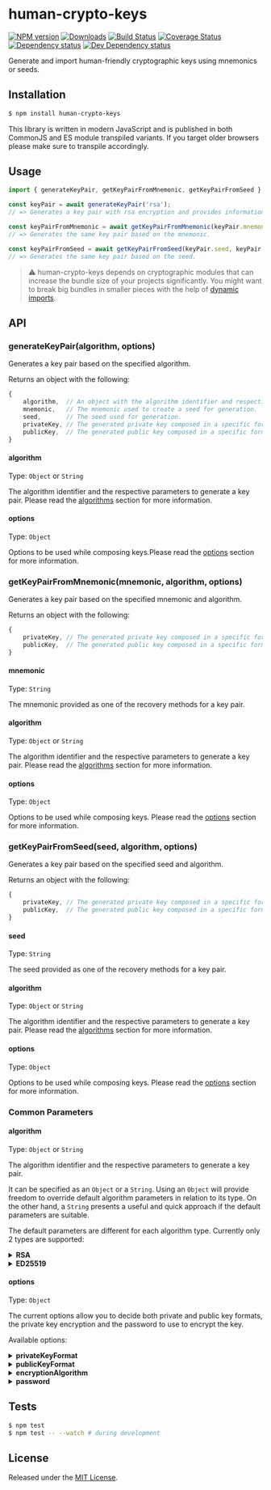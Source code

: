 # human-crypto-keys

[![NPM version][npm-image]][npm-url] [![Downloads][downloads-image]][npm-url] [![Build Status][travis-image]][travis-url] [![Coverage Status][codecov-image]][codecov-url] [![Dependency status][david-dm-image]][david-dm-url] [![Dev Dependency status][david-dm-dev-image]][david-dm-dev-url]

[npm-url]:https://npmjs.org/package/human-crypto-keys
[downloads-image]:http://img.shields.io/npm/dm/human-crypto-keys.svg
[npm-image]:http://img.shields.io/npm/v/human-crypto-keys.svg
[travis-url]:https://travis-ci.org/ipfs-shipyard/js-human-crypto-keys
[travis-image]:http://img.shields.io/travis/ipfs-shipyard/js-human-crypto-keys/master.svg
[codecov-url]:https://codecov.io/gh/ipfs-shipyard/js-human-crypto-keys
[codecov-image]:https://img.shields.io/codecov/c/github/ipfs-shipyard/js-human-crypto-keys/master.svg
[david-dm-url]:https://david-dm.org/ipfs-shipyard/js-human-crypto-keys
[david-dm-image]:https://img.shields.io/david/ipfs-shipyard/js-human-crypto-keys.svg
[david-dm-dev-url]:https://david-dm.org/ipfs-shipyard/js-human-crypto-keys?type=dev
[david-dm-dev-image]:https://img.shields.io/david/dev/ipfs-shipyard/js-human-crypto-keys.svg

Generate and import human-friendly cryptographic keys using mnemonics or seeds.


## Installation

```sh
$ npm install human-crypto-keys
```

This library is written in modern JavaScript and is published in both CommonJS and ES module transpiled variants. If you target older browsers please make sure to transpile accordingly.


## Usage

```js
import { generateKeyPair, getKeyPairFromMnemonic, getKeyPairFromSeed } from 'human-crypto-keys';

const keyPair = await generateKeyPair('rsa');
// => Generates a key pair with rsa encryption and provides information for recovery.

const keyPairFromMnemonic = await getKeyPairFromMnemonic(keyPair.mnemonic, keyPair.algorithm);
// => Generates the same key pair based on the mnemonic.

const keyPairFromSeed = await getKeyPairFromSeed(keyPair.seed, keyPair.algorithm);
// => Generates the same key pair based on the seed.
```

> ⚠️ human-crypto-keys depends on cryptographic modules that can increase the bundle size of your projects significantly. You might want to break big bundles in smaller pieces with the help of [dynamic imports](https://developer.mozilla.org/en-US/docs/Web/JavaScript/Reference/Statements/import#Dynamic_Imports).

## API

### generateKeyPair(algorithm, options)

Generates a key pair based on the specified algorithm.

Returns an object with the following:
```js
{
    algorithm,  // An object with the algorithm identifier and respective parameters that were used during generation.
    mnemonic,   // The mnemonic used to create a seed for generation.
    seed,       // The seed used for generation.
    privateKey, // The generated private key composed in a specific format.
    publicKey,  // The generated public key composed in a specific format. 
}
```

#### algorithm

Type: `Object` or `String`

The algorithm identifier and the respective parameters to generate a key pair. Please read the [algorithms](#algorithms) section for more information.

#### options

Type: `Object`

Options to be used while composing keys.Please read the [options](#options) section for more information.

### getKeyPairFromMnemonic(mnemonic, algorithm, options)

Generates a key pair based on the specified mnemonic and algorithm.

Returns an object with the following:
```js
{
    privateKey, // The generated private key composed in a specific format.
    publicKey,  // The generated public key composed in a specific format. 
}
```

#### mnemonic

Type: `String`

The mnemonic provided as one of the recovery methods for a key pair.

#### algorithm

Type: `Object` or `String`

The algorithm identifier and the respective parameters to generate a key pair. Please read the [algorithms](#algorithms) section for more information.

#### options

Type: `Object`

Options to be used while composing keys. Please read the [options](#options) section for more information.

### getKeyPairFromSeed(seed, algorithm, options)

Generates a key pair based on the specified seed and algorithm.

Returns an object with the following:
```js
{
    privateKey, // The generated private key composed in a specific format.
    publicKey,  // The generated public key composed in a specific format. 
}
```

#### seed

Type: `String`

The seed provided as one of the recovery methods for a key pair.

#### algorithm

Type: `Object` or `String`

The algorithm identifier and the respective parameters to generate a key pair. Please read the [algorithms](#algorithms) section for more information.

#### options

Type: `Object`

Options to be used while composing keys. Please read the [options](#options) section for more information.

### Common Parameters

#### algorithm

Type: `Object` or `String`

The algorithm identifier and the respective parameters to generate a key pair.

It can be specified as an `Object` or a `String`. Using an `Object` will provide freedom to override default algorithm parameters in relation to its type. On the other hand, a `String` presents a useful and quick approach if the default parameters are suitable.

The default parameters are different for each algorithm type. Currently only 2 types are supported:

<details><summary><strong>RSA</strong></summary>

Default Parameters:
```js
{
	modulusLength: 2048		    // Number
	publicExponent: 65537		// Number
	method: 'PRIMEINC'		    // String
}
```

You can override only the parameters that you need, all the other ones remain with default values. 

> ⚠️ Please make sure that values follow the same type as default ones. Also, parameters that are not available as default are not supported.

Example `Object`:
```js
const algorithm = {
    id: 'rsa',
    modulusLength: 4096,
}
```

Example `String`:
```js
const algorithm = 'rsa';
```

In the examples above we are using an alias for RSA encryption. Although this is possible, the full list of supported RSA key algorithms can be found in the [RSA Keys Section](https://github.com/ipfs-shipyard/js-crypto-key-composer/tree/initial-impl#key-algorithms) of [crypto-key-composer](https://github.com/ipfs-shipyard/js-crypto-key-composer) package.

##### Generation

The following steps detail how the generation of a RSA key pair is being done:
1. Create a Pseudorandom Number Generator, `prng` for short, with [HMAC-DRBG](https://github.com/indutny/hmac-drbg) using a `seed` as its generation entropy. This seed is directly provided when using `getKeyFromSeed` or inferred from a mnemonic passed in `getKeyFromMnemonic`. If neither the seed nor the mnemonic are available they can both be generated, as done in `generateKeyPair`. The generation of a mnemonic and its derived seed are done with [bip39](https://github.com/bitcoinjs/bip39), a well established method used in bitcoin wallets.
2. Generate a key pair, using [Node Forge RSA](https://github.com/digitalbazaar/forge#rsa) generation method, with all necessary algorithm parameters and the `prng` created previously.
3. Compose both keys with the defined formats.

</details>

<details><summary><strong>ED25519</strong></summary>

This algorithm doesn't have any default parameters since it just relies on 32 bytes randomly generated.

Example `Object`:
```js
const algorithm = { id: 'ed25519' };
```

Example `String`:
```js
const algorithm = 'ed25519';
```

##### Generation

The following steps detail how the generation of a ED25519 key pair is being done:
1. Generate a key pair, using [Node Forge ED25519](https://github.com/digitalbazaar/forge#ed25519) generation method, with a 32 bytes `seed`. If the seed is bigger than the necessary size, only the first 32 bytes will be used. This seed is directly provided when using `getKeyFromSeed` or inferred from a mnemonic passed in `getKeyFromMnemonic`. If neither the seed nor the mnemonic are available they can both be generated, as done in `generateKeyPair`. The generation of a mnemonic and its derived seed are done with [bip39](https://github.com/bitcoinjs/bip39), a well established method used in bitcoin wallets. 
2. Compose both keys with the defined formats.

</details>

#### options

Type: `Object`

The current options allow you to decide both private and public key formats, the private key encryption and the password to use to encrypt the key.

Available options:

<details><summary><strong>privateKeyFormat</strong></summary>

Type: `String`

Default: `pkcs8-pem`

The format in which the private key will be composed.

Keys can be composed in different formats and vary by algorithm. All formats available are described in the [Formats Section](https://github.com/ipfs-shipyard/js-crypto-key-composer/tree/initial-impl#formats) of [crypto-key-composer](https://github.com/ipfs-shipyard/js-crypto-key-composer) package.

</details>

<details><summary><strong>publicKeyFormat</strong></summary>

Type: `String`

Default: `spki-pem`

The format in which the public key will be composed.

Keys can be composed in different formats and vary by algorithm. All formats available are described in the [Formats Section](https://github.com/ipfs-shipyard/js-crypto-key-composer/tree/initial-impl#formats) of [crypto-key-composer](https://github.com/ipfs-shipyard/js-crypto-key-composer) package.

</details>

<details><summary><strong>encryptionAlgorithm</strong></summary>

Type: `Object`

The encryption algorithm that will be used to encrypt the private key.

For more information please read the [Encryption Algorithms Section](https://github.com/ipfs-shipyard/js-crypto-key-composer/tree/initial-impl#encryption-algorithms) of [crypto-key-composer](https://github.com/ipfs-shipyard/js-crypto-key-composer) package.
</details>

<details><summary><strong>password</strong></summary>

Type: `String`

The password to be used on the encryption of the private key.
</details>

## Tests

```sh
$ npm test
$ npm test -- --watch # during development
```

## License

Released under the [MIT License](http://www.opensource.org/licenses/mit-license.php).
